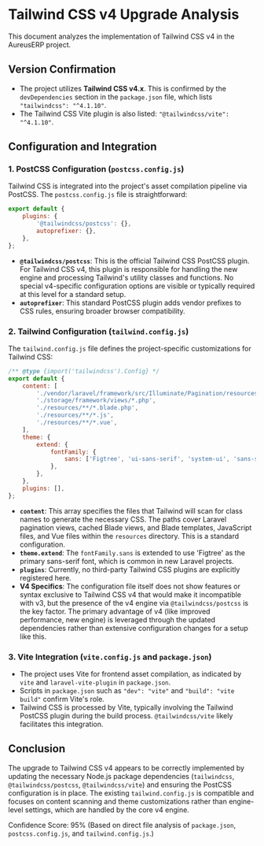 # Tailwind CSS v4 Upgrade Analysis

This document analyzes the implementation of Tailwind CSS v4 in the AureusERP project.

## Version Confirmation

*   The project utilizes **Tailwind CSS v4.x**. This is confirmed by the `devDependencies` section in the `package.json` file, which lists `"tailwindcss": "^4.1.10"`.
*   The Tailwind CSS Vite plugin is also listed: `"@tailwindcss/vite": "^4.1.10"`.

## Configuration and Integration

### 1. PostCSS Configuration (`postcss.config.js`)

Tailwind CSS is integrated into the project's asset compilation pipeline via PostCSS. The `postcss.config.js` file is straightforward:

~~~javascript
export default {
    plugins: {
        '@tailwindcss/postcss': {},
        autoprefixer: {},
    },
};
~~~

*   **`@tailwindcss/postcss`**: This is the official Tailwind CSS PostCSS plugin. For Tailwind CSS v4, this plugin is responsible for handling the new engine and processing Tailwind's utility classes and functions. No special v4-specific configuration options are visible or typically required at this level for a standard setup.
*   **`autoprefixer`**: This standard PostCSS plugin adds vendor prefixes to CSS rules, ensuring broader browser compatibility.

### 2. Tailwind Configuration (`tailwind.config.js`)

The `tailwind.config.js` file defines the project-specific customizations for Tailwind CSS:

~~~javascript
/** @type {import('tailwindcss').Config} */
export default {
    content: [
        './vendor/laravel/framework/src/Illuminate/Pagination/resources/views/*.blade.php',
        './storage/framework/views/*.php',
        './resources/**/*.blade.php',
        './resources/**/*.js',
        './resources/**/*.vue',
    ],
    theme: {
        extend: {
            fontFamily: {
                sans: ['Figtree', 'ui-sans-serif', 'system-ui', 'sans-serif'],
            },
        },
    },
    plugins: [],
};
~~~

*   **`content`**: This array specifies the files that Tailwind will scan for class names to generate the necessary CSS. The paths cover Laravel pagination views, cached Blade views, and Blade templates, JavaScript files, and Vue files within the `resources` directory. This is a standard configuration.
*   **`theme.extend`**: The `fontFamily.sans` is extended to use 'Figtree' as the primary sans-serif font, which is common in new Laravel projects.
*   **`plugins`**: Currently, no third-party Tailwind CSS plugins are explicitly registered here.
*   **V4 Specifics**: The configuration file itself does not show features or syntax exclusive to Tailwind CSS v4 that would make it incompatible with v3, but the presence of the v4 engine via `@tailwindcss/postcss` is the key factor. The primary advantage of v4 (like improved performance, new engine) is leveraged through the updated dependencies rather than extensive configuration changes for a setup like this.

### 3. Vite Integration (`vite.config.js` and `package.json`)

*   The project uses Vite for frontend asset compilation, as indicated by `vite` and `laravel-vite-plugin` in `package.json`.
*   Scripts in `package.json` such as `"dev": "vite"` and `"build": "vite build"` confirm Vite's role.
*   Tailwind CSS is processed by Vite, typically involving the Tailwind PostCSS plugin during the build process. `@tailwindcss/vite` likely facilitates this integration.

## Conclusion

The upgrade to Tailwind CSS v4 appears to be correctly implemented by updating the necessary Node.js package dependencies (`tailwindcss`, `@tailwindcss/postcss`, `@tailwindcss/vite`) and ensuring the PostCSS configuration is in place. The existing `tailwind.config.js` is compatible and focuses on content scanning and theme customizations rather than engine-level settings, which are handled by the core v4 engine.

Confidence Score: 95% (Based on direct file analysis of `package.json`, `postcss.config.js`, and `tailwind.config.js`.)
```
